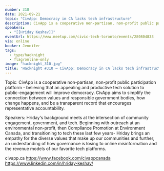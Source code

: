 ```yaml
---
number: 310
date: 2021-09-21
topic: "CivApp: Democracy in CA lacks tech infrastructure"
description: CivApp is a cooperative non-partisan, non-profit public participation platform - believing that an appealing and productive tech solution to public-engagement will improve democracy. CivApp aims to simplify the connection between values and responsible government bodies, how change happens, and be a transparent record that encourages representative accountability. civapp.ca  https://www.facebook.com/civappcanada
speakers:
  - "[[Hriday Keshav]]"
eventUrl: https://www.meetup.com/civic-tech-toronto/events/280804833
via: online
booker: Jennifer
tags:
  - type/hacknight
  - flag/online-only
image: "hacknight_310.jpg"
title: 'Hacknight #310 – CivApp: Democracy in CA lacks tech infrastructure'
---
```


Topic:
CivApp is a cooperative non-partisan, non-profit public participation platform - believing that an appealing and productive tech solution to public-engagement will improve democracy. CivApp aims to simplify the connection between values and responsible government bodies, how change happens, and be a transparent record that encourages representative accountability.

Speakers:
Hriday's background meets at the intersection of community engagement, government, and tech. Beginning with outreach at an environmental non-profit, then Compliance Promotion at Environment Canada, and transitioning to tech these last few years- Hriday brings an empathy for the diverse values that make up our communities and further, an understanding of how governance is losing to online misinformation and the revenue models of our favorite tech platforms.

civapp.ca
https://www.facebook.com/civappcanada
https://www.linkedin.com/in/hriday-keshav/
